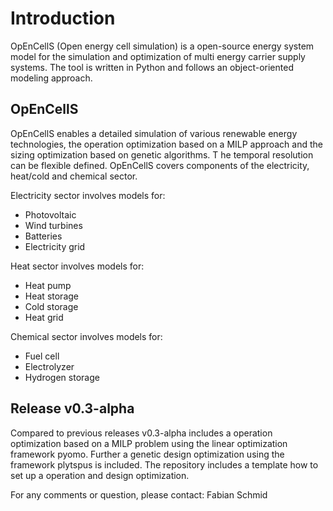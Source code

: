 Introduction
============
OpEnCellS (Open energy cell simulation) is a open-source energy system model for the simulation and optimization of multi energy carrier supply systems.
The tool is written in Python and follows an object-oriented modeling approach. 

OpEnCellS
--------- 
OpEnCellS enables a detailed simulation of various renewable energy technologies, the operation optimization based on a MILP approach and the sizing optimization based on genetic algorithms. T
he temporal resolution can be flexible defined. OpEnCellS covers components of the electricity, heat/cold and chemical sector.

Electricity sector involves models for:
* Photovoltaic
* Wind turbines
* Batteries
* Electricity grid

Heat sector involves models for:
* Heat pump
* Heat storage
* Cold storage
* Heat grid

Chemical sector involves models for:
* Fuel cell
* Electrolyzer
* Hydrogen storage


Release v0.3-alpha
---------
Compared to previous releases v0.3-alpha includes a operation optimization based on a MILP problem using the linear optimization framework pyomo. Further a genetic design optimization using the framework plytspus is included.
The repository includes a template how to set up a operation and design optimization.

For any comments or question, please contact: Fabian Schmid
